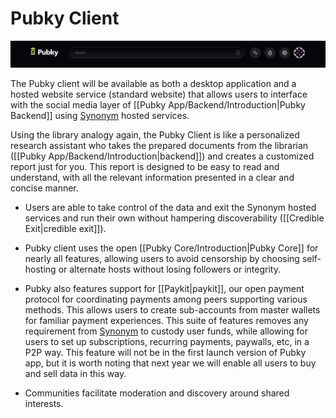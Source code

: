 # Pubky Client

![pubkey-client](../../images/pubky-header.png)

The Pubky client will be available as both a desktop application and a hosted website service (standard website) that allows users to interface with the social media layer of [[Pubky App/Backend/Introduction|Pubky Backend]] using [Synonym](https://synonym.to/) hosted services.

Using the library analogy again, the Pubky Client is like a personalized research assistant who takes the prepared documents from the librarian ([[Pubky App/Backend/Introduction|backend]]) and creates a customized report just for you. This report is designed to be easy to read and understand, with all the relevant information presented in a clear and concise manner.

- Users are able to take control of the data and exit the Synonym hosted services and run their own without hampering discoverability ([[Credible Exit|credible exit]]).

- Pubky client uses the open [[Pubky Core/Introduction|Pubky Core]] for nearly all features, allowing users to avoid censorship by choosing self-hosting or alternate hosts without losing followers or integrity. 

- Pubky also features support for [[Paykit|paykit]], our open payment protocol for coordinating payments among peers supporting various methods. This allows users to create sub-accounts from master wallets for familiar payment experiences. This suite of features removes any requirement from [Synonym](https://synonym.to/) to custody user funds, while allowing for users to set up subscriptions, recurring payments, paywalls, etc, in a P2P way. This feature will not be in the first launch version of Pubky app, but it is worth noting that next year we will enable all users to buy and sell data in this way.

- Communities facilitate moderation and discovery around shared interests.

